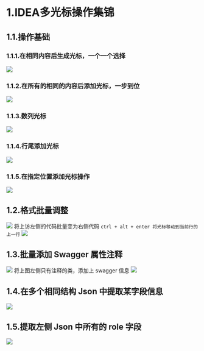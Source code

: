 # 1.IDEA多光标操作集锦

## 1.1.操作基础

### 1.1.1.在相同内容后生成光标，一个一个选择
![](/static/image/idea_alt_j-1589727619502.c6c9651d.gif)
### 1.1.2.在所有的相同的内容后添加光标，一步到位
![](/static/image/idea_alt_shift_ctrl_j.c1b6d800.gif)
### 1.1.3.数列光标
![](/static/image/idea_alt_mouse_move.4b63774f.gif)
### 1.1.4.行尾添加光标
![](/static/image/idea_alt_mouse_end.eede73d0.gif)
### 1.1.5.在指定位置添加光标操作
![](/static/image/idea_alt_shift_click.04cadc11.gif)

## 1.2.格式批量调整
![](/static/image/image-20200518225214627.851b7a0b.png)
将上访左侧的代码批量变为右侧代码
`ctrl + alt + enter 将光标移动到当前行的上一行`
![](/static/image/idea_modify_comment.b79ff3f4.gif)
## 1.3.批量添加 Swagger 属性注释
![](/static/image/image-20200518231043105.40a0708b.png)
将上图左侧只有注释的类，添加上 swagger 信息
![](/static/image/idea_modify_comment_swagger.f4a3c5ab.gif)

## 1.4.在多个相同结构 Json 中提取某字段信息
![](/static/image/image-20200518232431922.6f188470.png)

## 1.5.提取左侧 Json 中所有的 role 字段
![](/static/image/idea_modify_comment-1589815740852.9ae04b83.gif)